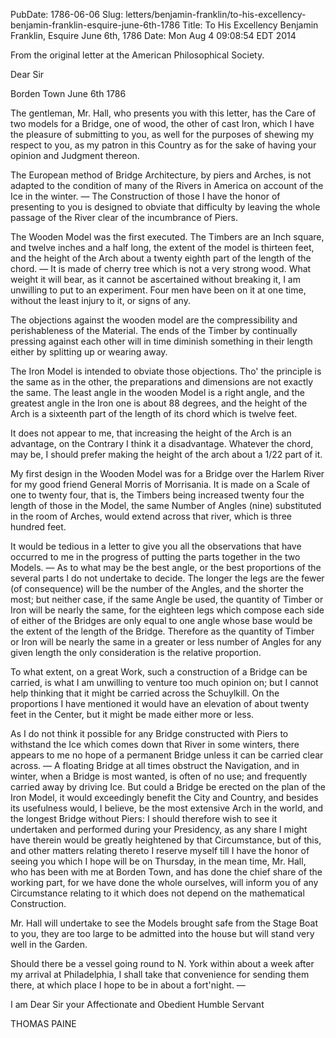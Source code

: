 PubDate: 1786-06-06
Slug: letters/benjamin-franklin/to-his-excellency-benjamin-franklin-esquire-june-6th-1786
Title: To His Excellency Benjamin Franklin, Esquire  June 6th, 1786
Date: Mon Aug  4 09:08:54 EDT 2014

   From the original letter at the American Philosophical Society.
   
   Dear Sir

   Borden Town June 6th 1786
   
   The gentleman, Mr. Hall, who presents you with this letter, has the Care
   of two models for a Bridge, one of wood, the other of cast Iron, which I
   have the pleasure of submitting to you, as well for the purposes of
   shewing my respect to you, as my patron in this Country as for the sake of
   having your opinion and Judgment thereon.

   The European method of Bridge Architecture, by piers and Arches, is not
   adapted to the condition of many of the Rivers in America on account of
   the Ice in the winter. &mdash; The Construction of those I have the honor of
   presenting to you is designed to obviate that difficulty by leaving the
   whole passage of the River clear of the incumbrance of Piers. 
   
   The Wooden
   Model was the first executed. The Timbers are an Inch square, and twelve
   inches and a half long, the extent of the model is thirteen feet, and the
   height of the Arch about a twenty eighth part of the length of the chord. 
   &mdash; It is made of cherry tree which is not a very strong wood. 
   What weight it
   will bear, as it cannot be ascertained without breaking it, I am unwilling
   to put to an experiment. Four men have been on it at one time, without the
   least injury to it, or signs of any.

   The objections against the wooden model are the compressibility and
   perishableness of the Material. The ends of the Timber by continually
   pressing against each other will in time diminish something in their
   length either by splitting up or wearing away. 
   
   The Iron Model is intended
   to obviate those objections. Tho' the principle is the same as in the
   other, the preparations and dimensions are not exactly the same. The least
   angle in the wooden Model is a right angle, and the greatest angle in the
   Iron one is about 88 degrees, and the height of the Arch is a sixteenth
   part of the length of its chord which is twelve feet.

   It does not appear to me, that increasing the height of the Arch is an
   advantage, on the Contrary I think it a disadvantage. Whatever the chord,
   may be, I should prefer making the height of the arch about a 1/22 part of
   it.

   My first design in the Wooden Model was for a Bridge over the Harlem River
   for my good friend General Morris of Morrisania. It is made on a Scale of
   one to twenty four, that is, the Timbers being increased twenty four the
   length of those in the Model, the same Number of Angles (nine) substituted
   in the room of Arches, would extend across that river, which is three
   hundred feet.

   It would be tedious in a letter to give you all the observations that have
   occurred to me in the progress of putting the parts together in the two
   Models. &mdash; As to what may be the best angle, or the best 
   proportions of the
   several parts I do not undertake to decide. The longer the legs are the
   fewer (of consequence) will be the number of the Angles, and the shorter
   the most; but neither case, if the same Angle be used, the quantity of
   Timber or Iron will be nearly the same, for the eighteen legs which
   compose each side of either of the Bridges are only equal to one angle
   whose base would be the extent of the length of the Bridge. Therefore as
   the quantity of Timber or Iron will be nearly the same in a greater or
   less number of Angles for any given length the only consideration is the
   relative proportion.

   To what extent, on a great Work, such a construction of a Bridge can be
   carried, is what I am unwilling to venture too much opinion on; but I
   cannot help thinking that it might be carried across the Schuylkill. On
   the proportions I have mentioned it would have an elevation of about
   twenty feet in the Center, but it might be made either more or less.

   As I do not think it possible for any Bridge constructed with Piers to
   withstand the Ice which comes down that River in some winters, there
   appears to me no hope of a permanent Bridge unless it can be carried clear
   across. &mdash; A floating Bridge at all times obstruct 
   the Navigation, and in
   winter, when a Bridge is most wanted, is often of no use; and frequently
   carried away by driving Ice. But could a Bridge be erected on the plan of
   the Iron Model, it would exceedingly benefit the City and Country, and
   besides its usefulness would, I believe, be the most extensive Arch in the
   world, and the longest Bridge without Piers: I should therefore wish to
   see it undertaken and performed during your Presidency, as any share I
   might have therein would be greatly heightened by that Circumstance, but
   of this, and other matters relating thereto I reserve myself till I have
   the honor of seeing you which I hope will be on Thursday, in the mean time,
   Mr. Hall, who has been with me at Borden Town, and has done the chief share
   of the working part, for we have done the whole ourselves, will inform you
   of any Circumstance relating to it which does not depend on the
   mathematical Construction.

   Mr. Hall will undertake to see the Models brought safe from the Stage Boat
   to you, they are too large to be admitted into the house but will stand
   very well in the Garden.

   Should there be a vessel going round to N. York within about a week
   after my arrival at Philadelphia, I shall take that convenience for
   sending them there, at which place I hope to be in about a fort'night.
   &mdash; 

   I am Dear Sir your Affectionate and Obedient Humble Servant

   THOMAS PAINE


